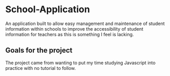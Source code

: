 # School-Application

An application built to allow easy management and maintenance of student information within schools to improve the accessibility of student information for teachers as this is something I feel is lacking.

## Goals for the project

The project came from wanting to put my time studying Javascript into practice with no tutorial to follow.
